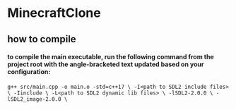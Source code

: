 # MinecraftClone

## how to compile
#### to compile the main executable, run the following command from the project root with the angle-bracketed text updated based on your configuration:
`g++ src/main.cpp -o main.o -std=c++17 \
 -I<path to SDL2 include files> \
 -Iinclude \
 -L<path to SDL2 dynamic lib files> \
 -lSDL2-2.0.0 \
 -lSDL2_image-2.0.0 \`
 
 
 
